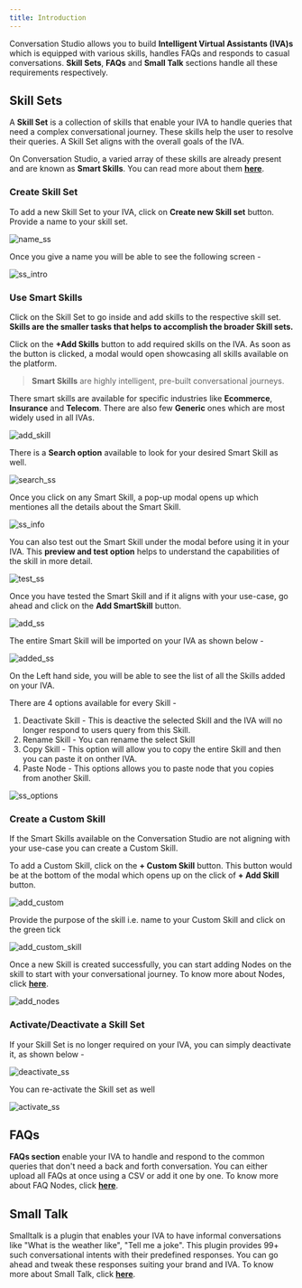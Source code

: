 ```yaml
---
title: Introduction
---
```


Conversation Studio allows you to build **Intelligent Virtual Assistants (IVA)s** which is equipped with various skills, handles FAQs and responds to casual conversations. **Skill Sets**, **FAQs** and **Small Talk** sections handle all these requirements respectively.

## Skill Sets

A **Skill Set** is a collection of skills that enable your IVA to handle queries that need a complex conversational journey. These skills help the user to resolve their queries. A Skill Set aligns with the overall goals of the IVA.  

On Conversation Studio, a varied array of these skills are already present and are known as **Smart Skills**. You can read more about them [**here**](https://docs.haptik.ai/bot-builder/basic/smartskills).

### Create Skill Set

To add a new Skill Set to your IVA, click on **Create new Skill set** button. Provide a name to your skill set.

![name_ss](assets/ss2.png)

Once you give a name you will be able to see the following screen - 

![ss_intro](assets/ss1.png)

### Use Smart Skills

Click on the Skill Set to go inside and add skills to the respective skill set. **Skills are the smaller tasks that helps to accomplish the broader Skill sets.**

Click on the **+Add Skills** button to add required skills on the IVA. As soon as the button is clicked, a modal would open showcasing all skills available on the platform.

> **Smart Skills** are highly intelligent, pre-built conversational journeys.

There smart skills are available for specific industries like **Ecommerce**, **Insurance** and **Telecom**. There are also few **Generic** ones which are most widely used in all IVAs.

![add_skill](assets/ss4.png)

There is a **Search option** available to look for your desired Smart Skill as well.

![search_ss](assets/ss5.png)

Once you click on any Smart Skill, a pop-up modal opens up which mentiones all the details about the Smart Skill.

![ss_info](assets/ss6.png)

You can also test out the Smart Skill under the modal before using it in your IVA. This **preview and test option** helps to understand the capabilities of the skill in more detail.

![test_ss](assets/ss7.png)

Once you have tested the Smart Skill and if it aligns with your use-case, go ahead and click on the **Add SmartSkill** button.

![add_ss](assets/ss8.png)

The entire Smart Skill will be imported on your IVA as shown below - 

![added_ss](assets/ss9.png)

On the Left hand side, you will be able to see the list of all the Skills added on your IVA.

There are 4 options available for every Skill -

1. Deactivate Skill - This is deactive the selected Skill and the IVA will no longer respond to users query from this Skill.
2. Rename Skill - You can rename the select Skill
3. Copy Skill - This option will allow you to copy the entire Skill and then you can paste it on onther IVA.
4. Paste Node - This options allows you to paste node that you copies from another Skill.

![ss_options](assets/ss10.png)

### Create a Custom Skill

If the Smart Skills available on the Conversation Studio are not aligning with your use-case you can create a Custom Skill.

To add a Custom Skill, click on the **+ Custom Skill** button. This button would be at the bottom of the modal which opens up on the click of **+ Add Skill** button.

![add_custom](assets/ss11.png)

Provide the purpose of the skill i.e. name to your Custom Skill and click on the green tick

![add_custom_skill](assets/ss12.png)

Once a new Skill is created successfully, you can start adding Nodes on the skill to start with your conversational journey. To know more about Nodes, click [**here**](https://docs.haptik.ai/bot-builder/basic/creating-nodes).

![add_nodes](assets/ss13.png)

### Activate/Deactivate a Skill Set

If your Skill Set is no longer required on your IVA, you can simply deactivate it, as shown below -

![deactivate_ss](assets/ss14.png)

You can re-activate the Skill set as well

![activate_ss](assets/ss15.png)

## FAQs

**FAQs section** enable your IVA to handle and respond to the common queries that don't need a back and forth conversation. You can either upload all FAQs at once using a CSV or add it one by one. To know more about FAQ Nodes, click [**here**](https://docs.haptik.ai/bot-builder/basic/general-nodes).

## Small Talk

Smalltalk is a plugin that enables your IVA to have informal conversations like "What is the weather like", "Tell me a joke". This plugin provides 99+ such conversational intents with their predefined responses. You can go ahead and tweak these responses suiting your brand and IVA. To know more about Small Talk, click [**here**](https://docs.haptik.ai/bot-builder/basic/smalltalk).
